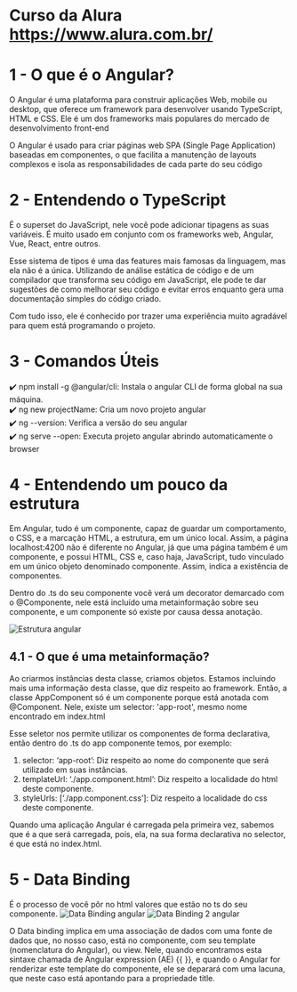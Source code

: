 # Curso da Alura  <https://www.alura.com.br/>

<h1> 1 - O que é o Angular?</h1>

O Angular é uma plataforma para construir aplicações Web, mobile ou desktop, que oferece um framework para desenvolver usando TypeScript, HTML e CSS. Ele é um dos frameworks mais populares do mercado de desenvolvimento front-end

O Angular é usado para criar páginas web SPA (Single Page Application) baseadas em componentes, o que facilita a manutenção de layouts complexos e isola as responsabilidades de cada parte do seu código

<h1> 2 - Entendendo o TypeScript </h1>

É o superset do JavaScript, nele você pode adicionar tipagens as suas variáveis. É muito usado em conjunto com os frameworks web, Angular, Vue, React, entre outros.

Esse sistema de tipos é uma das features mais famosas da linguagem, mas ela não é a única. Utilizando de análise estática de código e de um compilador que transforma seu código em JavaScript, ele pode te dar sugestões de como melhorar seu código e evitar erros enquanto gera uma documentação simples do código criado. 

Com tudo isso, ele é conhecido por trazer uma experiência muito agradável para quem está programando o projeto.

<h1> 3 - Comandos Úteis </h1>

✔️ npm install -g @angular/cli: Instala o angular CLI de forma global na sua máquina. </br>
✔️ ng new projectName: Cria um novo projeto angular </br>
✔️ ng --version: Verifica a versão do seu angular </br>
✔️ ng serve --open: Executa projeto angular abrindo automaticamente o browser </br>

<h1> 4 - Entendendo um pouco da estrutura </h1>

Em Angular, tudo é um componente, capaz de guardar um comportamento, o CSS, e a marcação HTML, a estrutura, em um único local. Assim, a página localhost:4200 não é diferente no Angular, já que uma página também é um componente, e possui HTML, CSS e, caso haja, JavaScript, tudo vinculado em um único objeto denominado componente. Assim, <app-root> indica a existência de componentes.

Dentro do .ts do seu componente você verá um decorator demarcado com o @Componente, nele está incluído uma metainformação sobre seu componente, e um componente só existe por causa dessa anotação.

<img src="https://lh3.googleusercontent.com/0ins24pKrWhcubhwzSNm-Iy-jQuyF3X4lEU9fy66ybjnYfQdQjVJyQSfFzMVvyD8hnAkZv2S8dWc0uTsVYhnIZbK8cs-dSRz8Vjd62R9OUpy2dwsXjR9weMfAyiBNW8FKFEpI1Mm" alt="Estrutura angular">


<h2> 4.1 - O que é uma metainformação? </h2>

Ao criarmos instâncias desta classe, criamos objetos. Estamos incluindo mais uma informação desta classe, que diz respeito ao framework. Então, a classe AppComponent só é um componente porque está anotada com @Component. Nele, existe um selector: 'app-root', mesmo nome encontrado em index.html

Esse seletor nos permite utilizar os componentes de forma declarativa, então dentro do .ts do app componente temos, por exemplo:

1. selector: ‘app-root’: Diz respeito ao nome do componente que será utilizado em suas instâncias.
2. templateUrl: ‘./app.component.html’: Diz respeito a localidade do html deste componente.
3. styleUrls: [‘./app.component.css’]: Diz respeito a localidade do css deste componente.

Quando uma aplicação Angular é carregada pela primeira vez, sabemos que é a <app-root> que será carregada, pois, ela, na sua forma declarativa no selector, é que está no index.html.

<h1>5 - Data Binding</h1>
É o processo de você pôr no html valores que estão no ts do seu componente.

<img src="https://lh5.googleusercontent.com/p_4h9IW3IKzK2k7Ftbyv3Tvq8Yr3BpfdzmwtwNtnPQ-Euhv8r8XfxKxefHpi3U-p7El1-YsYJxU_Q4YN__WzEB2laLWUcNl4yC7vGGvhUy396NzpmS8QrVLYB8SPln9kRBAP9Sgv" alt="Data Binding angular">

<img src="https://lh5.googleusercontent.com/bwzvDhOp_cY_7EDiM7LI2_KB28a345GfhCc3LVHp00AbbqZoNs7OnXkzrSNCd8oaHo3Gz9Rr8ISNFU4SuQj45vdXEUrXJ7HSduRJqXrz7ksceFGuZPXswaYXZ4Ywv6zKDHgVltcA" alt="Data Binding 2 angular">

O Data binding implica em uma associação de dados com uma fonte de dados que, no nosso caso, está no componente, com seu template (nomenclatura do Angular), ou view. Nele, quando encontramos esta sintaxe chamada de Angular expression (AE) {{ }}, e quando o Angular for renderizar este template do componente, ele se deparará com uma lacuna, que neste caso está apontando para a propriedade title.
